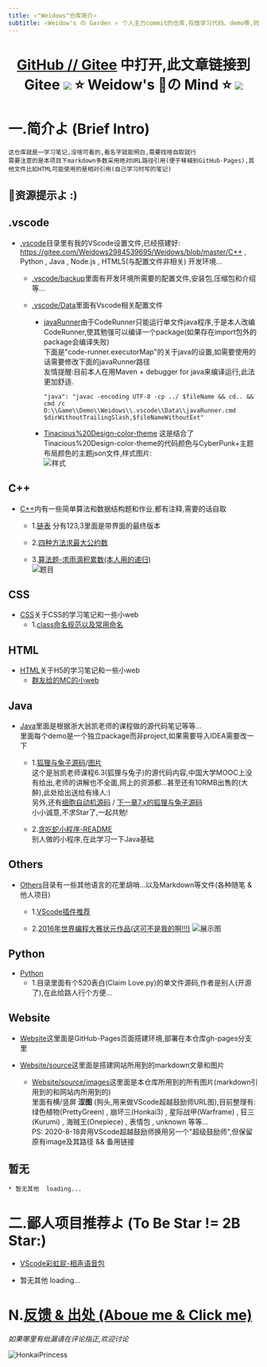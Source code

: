 ```yaml
---
title: ⭐"Weidows"仓库简介⭐
subtitle: ⭐️Weidow's の Garden ⭐️ 个人主力commit的仓库,存放学习代码、demo等,同时作为GitHub-Pages主体仓库,兼profile展示内容
---
```

<!--
 *                        _oo0oo_
 *                       o8888888o
 *                       88" . "88
 *                       (| -_- |)
 *                       0\  =  /0
 *                     ___/`---'\___
 *                   .' \\|     |// '.
 *                  / \\|||  :  |||// \
 *                 / _||||| -:- |||||- \
 *                |   | \\\  - /// |   |
 *                | \_|  ''\---/''  |_/ |
 *                \  .-\__  '-'  ___/-. /
 *              ___'. .'  /--.--\  `. .'___
 *           ."" '<  `.___\_<|>_/___.' >' "".
 *          | | :  `- \`.;`\ _ /`;.`/ - ` : | |
 *          \  \ `_.   \_ __\ /__ _/   .-` /  /
 *      =====`-.____`.___ \_____/___.-`___.-'=====
 *                        `=---='
 *
 *
 *      ~~~~~~~~~~~~~~~~~~~~~~~~~~~~~~~~~~~~~~~~~~~
 *
 *            佛祖保佑       永不宕机     永无BUG
 *
 *        佛曰:
 *                写字楼里写字间，写字间里程序员；
 *                程序人员写程序，又拿程序换酒钱。
 *                酒醒只在网上坐，酒醉还来网下眠；
 *                酒醉酒醒日复日，网上网下年复年。
 *                但愿老死电脑间，不愿鞠躬老板前；
 *                奔驰宝马贵者趣，公交自行程序员。
 *                别人笑我忒疯癫，我笑自己命太贱；
 *                不见满街漂亮妹，哪个归得程序员？
 *
 * @Author: Weidows
 * @Date: 2020-06-06 23:12:42
 * @LastEditors: Weidows
 * @LastEditTime: 2020-08-23 12:52:40
 * @FilePath: \Weidows\Website\source\repository\Weidows.md
 -->
<h1 align="center">

  [GitHub /](https://github.com/Weidows/Weidows)[/ Gitee](https://gitee.com/Weidows2984539695/Weidows) 中打开,此文章链接到Gitee
  ![](../images/ComicExpression/5fa9b8812822cbb106e68986c0799b7d44f5da23.jpg) ⭐️ Weidow's 🌈の Mind ⭐️ ![](../images/ComicExpression/2909d2b0795b59041abfbc00d49d6048d646cbe2.jpg)  
</h1>

# 一.简介よ (Brief Intro)
    这仓库就是一学习笔记,没啥可看的,看名字就能明白,需要找啥自取就行
    需要注意的是本项目下markdown多数采用绝对URL路径引用(便于移植到GitHub-Pages),其他文件比如HTML可能使用的是相对引用(自己学习时写的笔记)
      
  ## 🌈资源提示よ :)


<!-- !.vscode -->
  ## .vscode
  * [.vscode](https://gitee.com/Weidows2984539695/Weidows/blob/master/.vscode/)目录里有我的VScode设置文件,已经搭建好:
  https://gitee.com/Weidows2984539695/Weidows/blob/master/C++ , Python , Java , Node.js , HTML5(与配置文件非相关) 开发环境...  
    * [.vscode/backup](https://gitee.com/Weidows2984539695/Weidows/blob/master/.vscode/backup)里面有开发环境所需要的配置文件,安装包,压缩包和介绍等...  
  
    * [.vscode/Data](https://gitee.com/Weidows2984539695/Weidows/blob/master/.vscode/Data)里面有Vscode相关配置文件
      * [javaRunner](https://gitee.com/Weidows2984539695/Weidows/blob/master/.vscode/Data/javaRunner.cmd)由于CodeRunner只能运行单文件java程序,于是本人改编CodeRunner,使其勉强可以编译一个package(如果存在import包外的package会编译失败)  
      下面是"code-runner.executorMap"的关于java的设置,如需要使用的话需要修改下面的javaRunner路径  
      友情提醒:目前本人在用Maven + debugger for java来编译运行,此法更加舒适.

            "java": "javac -encoding UTF-8 -cp ../ $fileName && cd.. && cmd /c D:\\Game\\Demo\\Weidows\\.vscode\\Data\\javaRunner.cmd $dirWithoutTrailingSlash,$fileNameWithoutExt"

      * [Tinacious%20Design-color-theme](https://gitee.com/Weidows2984539695/Weidows/blob/master/.vscode/Data/Tinacious%20Design-color-theme.json) 这是结合了Tinacious%20Design-color-theme的代码颜色与CyberPunk+主题布局颜色的主题json文件,样式图片:  
      ![样式](../images/Screen/QQ截图20200822144122.jpg)


<!-- !C++ -->
  ## C++
  * [C++](https://gitee.com/Weidows2984539695/Weidows/blob/master/C++/)内有一些简单算法和数据结构题和作业,都有注释,需要的话自取
    * 1.[链表](https://gitee.com/Weidows2984539695/Weidows/blob/master/C++/Data_struct/LinkedList/) 分有123,3里面是带界面的最终版本
  
    * 2.[四种方法求最大公约数](https://gitee.com/Weidows2984539695/Weidows/blob/master/C++/Arithmetic/求最大公约数/methods_of_calculating_Max_common_divisor.c)

    * 3.[算法题-求雨滴积累数(本人用的递归)](https://gitee.com/Weidows2984539695/Weidows/blob/master/C++/Arithmetic/递归-求雨滴积累数/1.c)  
    ![题目](https://raw.githubusercontent.com/Weidows/Weidows/master/C++/Arithmetic/递归-求雨滴积累数/2bb975f41bd09c67.png)


<!-- !CSS -->
  ## CSS
  * [CSS](https://gitee.com/Weidows2984539695/Weidows/blob/master/CSS/)关于CSS的学习笔记和一些小web  
    * 1.[class命名规范以及常用命名](https://gitee.com/Weidows2984539695/Weidows/blob/master/CSS/Study/KeyPoints/ClassKeyWords.md)


<!-- !HTML -->
  ## HTML
  * [HTML](https://gitee.com/Weidows2984539695/Weidows/blob/master/HTML/)关于H5的学习笔记和一些小web  
    * [群友给的MC的小web](https://gitee.com/Weidows2984539695/Weidows/blob/master/HTML/mc.geek.net/)


<!-- !Java -->
  ## Java
  * [Java](https://gitee.com/Weidows2984539695/Weidows/blob/master/java/src/main/java/)里面是根据浙大翁凯老师的课程做的源代码笔记等等...  
  里面每个demo是一个独立package而非project,如果需要导入IDEA需要改一下  
    * 1.[狐狸与兔子源码](https://gitee.com/Weidows2984539695/Weidows/blob/master/java/src/main/java/twenty/july/my_interface/)/[图片](https://raw.githubusercontent.com/Weidows/Weidows/master/java/src/main/java/twenty/july/my_interface/interface/Cells173751.png)  
    这个是翁凯老师课程6.3(狐狸与兔子)的源代码内容,中国大学MOOC上没有给出,老师的讲解也不全面,网上的资源都...甚至还有10RMB出售的(大醉),此处给出送给有缘人:)  
    另外,还有[细胞自动机源码](https://gitee.com/Weidows2984539695/Weidows/blob/master/java/src/main/java/twenty/july/data_depart_behave/) / [下一章7.x的狐狸与兔子源码](https://gitee.com/Weidows2984539695/Weidows/blob/master/java/src/main/java/twenty/july/control_inversion/)  
    小小诚意,不求Star了,一起共勉!
  
    * 2.[贪吃蛇小程序-README](https://gitee.com/Weidows2984539695/Weidows/blob/master/java/src/main/java/demos/snake_game/README.md)  
    别人做的小程序,在此学习一下Java基础


<!-- !Others -->
  ## Others
  * [Others](https://gitee.com/Weidows2984539695/Weidows/blob/master/Others/)目录有一些其他语言的花里胡哨...以及Markdown等文件(各种随笔 & 他人项目)  
    * 1.[VScode插件推荐](https://gitee.com/Weidows2984539695/Weidows/blob/master/Others/MarkDown/Vscode.md)  

    * 2.[2016年世界编程大赛状元作品(这可不是我的啊!!!)](https://gitee.com/Weidows2984539695/Weidows/blob/master/Others/hg_fermi-paradox-20161105)
        ![展示图](https://raw.githubusercontent.com/Weidows/Weidows/master/Others/hg_fermi-paradox-20161105/screenshot.png)


<!-- !Python -->
  ## Python
  * [Python](https://gitee.com/Weidows2984539695/Weidows/blob/master/Python/)  
    * 1.目录里面有个520表白(Claim Love.py)的单文件源码,作者是别人(开源了),在此给路人行个方便...


<!-- !Website -->
  ## Website
  * [Website](https://gitee.com/Weidows2984539695/Weidows/blob/master/Website/)这里面是GitHub-Pages页面搭建环境,部署在本仓库gh-pages分支里

  * [Website/source](https://gitee.com/Weidows2984539695/Weidows/blob/master/Website/source/)这里面是搭建网站所用到的markdown文章和图片

    * [Website/source/images](https://gitee.com/Weidows2984539695/Weidows/blob/master/Website/source/images/)这里面是本仓库所用到的所有图片(markdown引用到的和网站内所用到的)  
    里面有横/竖屏 **涩图** (狗头,用来做VScode超越鼓励师URL图),目前整理有:  
      绿色植物(PrettyGreen) , 崩坏三(Honkai3) , 星际战甲(Warframe) , 狂三(Kurumi) , 海贼王(Onepiece) , 表情包 , unknown 等等...  
    PS: 2020-8-18弃用VScode超越鼓励师换用另一个"超级鼓励师",但保留原有image及其路径 && 备用链接

  
<!-- !暂无 -->
  ## 暂无
    * 暂无其他  loading...


# 二.鄙人项目推荐よ (To Be Star != 2B Star:)
  * [VScode彩虹屁-相声语音包](http://weidows2984539695.gitee.io/weidows/repository/Crosstalk-rainbow-fart)

  * 暂无其他  loading...


# N.[反馈 & 出处 (Aboue me & Click me)](http://weidows2984539695.gitee.io/weidows/about)

  *如果哪里有纰漏请在评论指正,欢迎讨论*

  ![HonkaiPrincess](https://raw.githubusercontent.com/Weidows/Weidows/master/Website/source/images/Honkai3/[Nitrouzs]82409651.jpg)